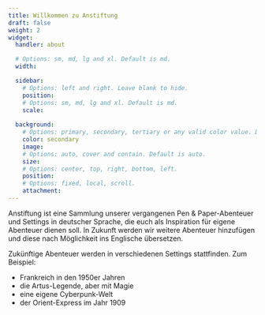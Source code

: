 ```yaml
---
title: Willkommen zu Anstiftung
draft: false
weight: 2
widget:
  handler: about

  # Options: sm, md, lg and xl. Default is md.
  width:

  sidebar:
    # Options: left and right. Leave blank to hide.
    position:
    # Options: sm, md, lg and xl. Default is md.
    scale:
  
  background:
    # Options: primary, secondary, tertiary or any valid color value. Default is primary.
    color: secondary
    image:
    # Options: auto, cover and contain. Default is auto.
    size:
    # Options: center, top, right, bottom, left.
    position:
    # Options: fixed, local, scroll.
    attachment: 
---
```


Anstiftung ist eine Sammlung unserer vergangenen Pen & Paper-Abenteuer und Settings in deutscher Sprache, die euch als Inspiration für eigene Abenteuer dienen soll. 
In Zukunft werden wir weitere Abenteuer hinzufügen und diese nach Möglichkeit ins Englische übersetzen.

Zukünftige Abenteuer werden in verschiedenen Settings stattfinden. Zum Beispiel:

- Frankreich in den 1950er Jahren
- die Artus-Legende, aber mit Magie
- eine eigene Cyberpunk-Welt
- der Orient-Express im Jahr 1909
